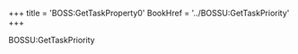 +++
title = 'BOSS:GetTaskProperty0'
BookHref = '../BOSSU:GetTaskPriority'
+++

BOSSU:GetTaskPriority

